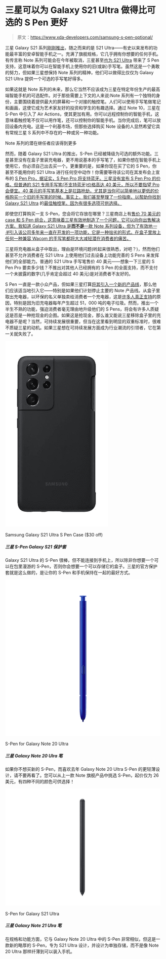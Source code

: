 # 三星可以为 Galaxy S21 Ultra 做得比可选的 S Pen 更好

> 原文：<https://www.xda-developers.com/samsung-s-pen-optional/>

三星 Galaxy S21 系列[刚刚推出](https://www.xda-developers.com/samsung-galaxy-s21/)，随之而来的是 S21 Ultra——有史以来发布的功能最丰富的安卓智能手机之一。充满了旗舰规格，它几乎拥有你想要的任何手机。有传言称 Note 系列可能会在今年被取消，三星甚至[也为 S21 Ultra](https://www.xda-developers.com/samsung-galaxy-s21-s-pen/) 带来了 S Pen 支持，这意味着你可以在智能手机上使用你的旧(或新)手写笔。虽然这是一个勇敢的努力，但如果三星想保持 Note 系列的精神，他们可以做得比仅仅为 Galaxy S21 Ultra 提供一个可选的手写笔好得多。

如果这就是 Note 系列的未来，那么它当然不应该成为三星在特定年份生产的最高端智能手机的可选配件。对于那些需要上下文的人来说:Note 系列有一个独特的身份，主要围绕着提供最大的屏幕和一个对接的触控笔。人们可以使用手写笔做笔记和画画，这使它成为艺术家友好的投资和学生的有趣选择。通过 Note 10，三星在 S-Pen 中引入了 Air Actions，使其更加有用。你可以远程控制你的智能手机，这意味着触控笔不仅可以用作笔，还可以控制你的智能手机。当你完成后，笔可以放回设备内充电。这是一个利基市场，但那些选择购买 Note 设备的人显然希望它具有常规三星 S 系列中不存在的一种或另一种功能。

Note 系列的潜在继任者应该得到更多

然而，随着 Galaxy S21 Ultra 的推出，S-Pen 已经被降级为可选的额外功能。三星甚至没有在盒子里装充电器，更不用说基本的手写笔了，如果你想在智能手机上使用它，你必须自己出去买一个。更重要的是，如果你现在买了它的 S Pen，你甚至不能用你的 S21 Ultra 进行任何空中动作！你需要等待该公司在其发布会上宣布的 [S Pen Pro，据证实，S Pen Pro 将支持蓝牙。三星没有宣布 S Pen Pro 的价格，但普通的 S21 专用手写笔(不支持蓝牙)价格高达 40 美元，所以不要指望 Pro 会便宜。40 美元的手写笔基本上是拦路抢劫，尤其是当你可以简单地以更低的价格购买一个旧的手写笔的时候。事实上，我们甚至整理了一份指南，以帮助你找到 Galaxy S21 Ultra](https://www.xda-developers.com/samsung-s-pen-pro-galaxy-s21-ultra-release-details/) 的[最佳触控笔，因为有很多选项可供选择。](https://www.xda-developers.com/best-galaxy-s21-stylus/)

即使您打算购买一支 S-Pen，您会将它存放在哪里？三星商店上有[售价 70 美元的 case 和 S Pen 组合，这意味着三星有效地制造了一个问题，它可以向你出售解决方案。我知道 Galaxy S21 Ultra 是**而不是**一款 Note 系列设备，但为了有效地*一半*引入该公司多年来一直在开发的一项功能，它是一种拙劣的形式。在盒子里放上任何一种兼容 Wacom 的手写笔都将大大减轻潜在消费者的痛苦。](https://shop-links.co/1729827951815642957?u1=dc8d94dc-339b-4bd1-965e-75816de14207)

三星将充电器从盒子中取出，理由是环境问题(听起来很熟悉，对吧？)，然而他们甚至不允许消费者在 S21 Ultra 上使用他们过去设备上功能完善的 S Pens 来发挥他们的全部能力。普通的 S21 Ultra 手写笔售价 40 美元——想象一下三星的 S Pen Pro 要卖多少钱？不推出对其他人已经拥有的 S Pen 的全面支持，而不支付一个未披露的数字(几乎肯定会超过 40 美元)是对消费者不友好的。

S Pen 一直是一款小众产品，但如果三星打算[将其引入一个新的产品线](https://www.xda-developers.com/samsung-confirms-the-s-pen-is-coming-to-more-galaxy-devices/)，那么他们应该适当地引入它——特别是如果他们计划停止主要的 Note 产品线。从盒子里取出充电器，以环保的名义单独卖给消费者一个充电器，这是[许多人真正支持](https://www.europarl.europa.eu/news/en/agenda/briefing/2020-01-13/13/call-to-introduce-common-charger-for-all-mobile-phones)的原因，特别是因为旧充电器每年产生超过 51，000 吨的电子垃圾。然而，推出一个半生不熟的功能，强迫消费者毫无理由地升级他们的 S Pens，将会有许多人质疑这是否是一种抢现金的企图。如果这是抢现金，那么谁又能说三星移除盒子里的充电器不是呢？当然，可持续发展很重要，但当在这里看到明显的双重标准时，很难不质疑三星的动机。如果三星想在可持续发展方面成为行业潮流的引领者，它在第一关就失败了。

 <picture>![Want to add an S Pen to your Galaxy S21 Ultra? The official S Pen case bundle includes the pen and protection for your phone, which also gives you a place to store the S Pen when you're not using it.](img/3ff723c6d4432a58119d571be4e6618c.png)</picture> 

Samsung Galaxy S21 Ultra S Pen Case ($30 off)

##### 三星 S-Pen Galaxy S21 保护套

Galaxy S21 Ultra 的 S-Pen 很棒，但不能连接到手机上，所以除非你想要一个可以在包里漫游的 S-Pen，否则你会想要一个可以存储它的盒子。三星的官方保护套就是这么做的，是让你的 S-Pen 和手机保持在一起的最好方式。

 <picture>![If you'd rather not buy the new S-Pen and prefer the slimmer design of last year's Galaxy Note 20 Ultra S-Pen, look no further. You can pick up the S-Pen from the last Note flagship starting at just $26 and it's available in four different colors!](img/6d0cbe03dd2a93403511a7da5de6ce3c.png)</picture> 

S-Pen for Galaxy Note 20 Ultra

##### 三星 Galaxy Note 20 Ulra 笔

如果你不想买新的 S-Pen，而喜欢去年 Galaxy Note 20 Ultra S-Pen 的更轻薄设计，请不要再看了。您可以从上一款 Note 旗舰产品中挑选 S-Pen，起价仅为 26 美元，有四种不同的颜色可供选择！

 <picture>![It's very similar in terms of specs and features to the S-Pen found in the Galaxy Note 20 Ultra, but this is a new slightly thicker S-Pen designed for the S21 Ultra and designed to be stored separately, vs slim enough to fit into the phone like with the Note 20 Ultra.](img/58f15a657dcd6b65be3b8038e8a5782c.png)</picture> 

S-Pen for Galaxy S21 Ultra

##### 三星 Galaxy Note 21 Ulra 笔

在规格和功能方面，它与 Galaxy Note 20 Ultra 中的 S-Pen 非常相似，但这是一款新的略厚的 S-Pen，专为 S21 Ultra 设计，并设计为单独存储，而不是像 Note 20 Ultra 那样纤薄到可以装入手机。